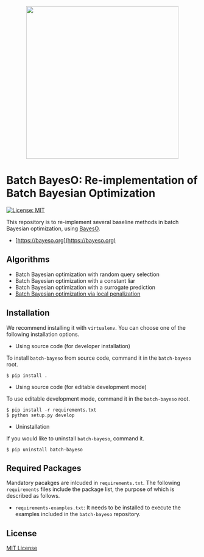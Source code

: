 <p align="center">
<img src="https://github.com/jungtaekkim/bayeso/blob/main/docs/_static/assets/logo_bayeso_capitalized.svg" width="400" />
</p>

# Batch BayesO: Re-implementation of Batch Bayesian Optimization
[![License: MIT](https://img.shields.io/badge/License-MIT-yellow.svg)](https://opensource.org/licenses/MIT)

This repository is to re-implement several baseline methods in batch Bayesian optimization, using [BayesO](https://github.com/jungtaekkim/bayeso).

* [https://bayeso.org](https://bayeso.org)

## Algorithms

* Batch Bayesian optimization with random query selection
* Batch Bayesian optimization with a constant liar
* Batch Bayesian optimization with a surrogate prediction
* [Batch Bayesian optimization via local penalization](https://arxiv.org/abs/1505.08052)

## Installation

We recommend installing it with `virtualenv`.
You can choose one of the following installation options.

* Using source code (for developer installation)

To install `batch-bayeso` from source code, command it in the `batch-bayeso` root.

```shell
$ pip install .
```

* Using source code (for editable development mode)

To use editable development mode, command it in the `batch-bayeso` root.

```shell
$ pip install -r requirements.txt
$ python setup.py develop
```

* Uninstallation

If you would like to uninstall `batch-bayeso`, command it.

```shell
$ pip uninstall batch-bayeso
```

## Required Packages

Mandatory pacakges are inlcuded in `requirements.txt`.
The following `requirements` files include the package list, the purpose of which is described as follows.

* `requirements-examples.txt`: It needs to be installed to execute the examples included in the `batch-bayeso` repository.

## License
[MIT License](LICENSE)
